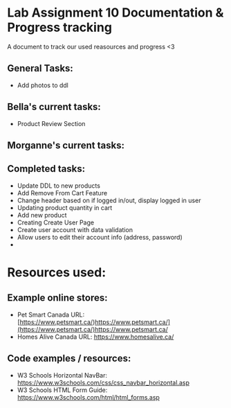 # Lab Assignment 10 Documentation & Progress tracking 
A document to track our used reasources and progress <3

## General Tasks:
  * Add photos to ddl
    
## Bella's current tasks: 
  * Product Review Section 

## Morganne's current tasks: 
  

## Completed tasks: 
  * Update DDL to new products
  * Add Remove From Cart Feature
  * Change header based on if logged in/out, display logged in user
  * Updating product quantity in cart
  * Add new product
  * Creating Create User Page
  * Create user account with data validation
  * Allow users to edit their account info (address, password)
  *   
# Resources used: 

## Example online stores: 
* Pet Smart Canada URL: [https://www.petsmart.ca/)https://www.petsmart.ca/](https://www.petsmart.ca/)https://www.petsmart.ca/
* Homes Alive Canada URL: https://www.homesalive.ca/

## Code examples / resources:
* W3 Schools Horizontal NavBar: https://www.w3schools.com/css/css_navbar_horizontal.asp
* W3 Schools HTML Form Guide: https://www.w3schools.com/html/html_forms.asp
